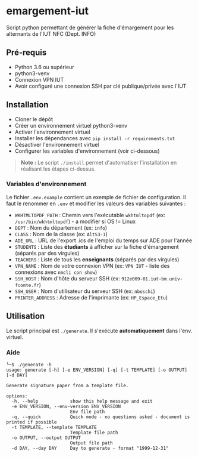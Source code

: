 # emargement-iut

Script python permettant de générer la fiche d'émargement pour les alternants de l'IUT NFC (Dept. INFO)

## Pré-requis

- Python 3.6 ou supérieur
- python3-venv
- Connexion VPN IUT
- Avoir configuré une connexion SSH par clé publique/privée avec l'IUT

## Installation

- Cloner le dépôt
- Créer un environnement virtuel python3-venv
- Activer l'environnement virtuel
- Installer les dépendances avec `pip install -r requirements.txt`
- Désactiver l'environnement virtuel
- Configurer les variables d'environnement (voir ci-dessous)

> **Note :** Le script `./install` permet d'automatiser l'installation en réalisant les étapes ci-dessus.

### Variables d'environnement

Le fichier `.env.example` contient un exemple de fichier de configuration. Il faut le renommer en `.env` et modifier les
valeurs des variables suivantes :

- `WKHTMLTOPDF_PATH` : Chemin vers l'exécutable `wkhtmltopdf` (ex: `/usr/bin/wkhtmltopdf`) - a modifier si OS != Linux
- `DEPT` : Nom du département (ex: `info`)
- `CLASS` : Nom de la classe (ex: `AltS3-1`)
- `ADE_URL` : URL de l'export .ics de l'emploi du temps sur ADE pour l'année
- `STUDENTS` : Liste des **étudiants** à afficher sur la fiche d'émargement (séparés par des virgules)
- `TEACHERS` : Liste de tous les **enseignants** (séparés par des virgules)
- `VPN_NAME` : Nom de votre connexion VPN (ex: `VPN IUT` - liste des connexions avec `nmcli con show`)
- `SSH_HOST` : Nom d'hôte du serveur SSH (ex: `912e009-01.iut-bm.univ-fcomte.fr`)
- `SSH_USER` : Nom d'utilisateur du serveur SSH (ex: `nboschi`)
- `PRINTER_ADDRESS` : Adresse de l'imprimante (ex: `HP_Espace_Etu`)

## Utilisation

Le script principal est `./generate`. Il s'exécute **automatiquement** dans l'env. virtuel.

### Aide

```
╰─$ ./generate -h
usage: generate [-h] [-e ENV_VERSION] [-q] [-t TEMPLATE] [-o OUTPUT] [-d DAY]

Generate signature paper from a template file.

options:
  -h, --help            show this help message and exit
  -e ENV_VERSION, --env-version ENV_VERSION
                        Env file path
  -q, --quick           Quick mode - no questions asked - document is printed if possible
  -t TEMPLATE, --template TEMPLATE
                        Template file path
  -o OUTPUT, --output OUTPUT
                        Output file path
  -d DAY, --day DAY     Day to generate - format "1999-12-31"
```

